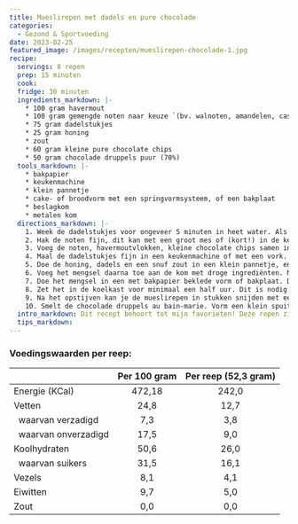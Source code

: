 ```yaml
---
title: Mueslirepen met dadels en pure chocolade
categories: 
  - Gezond & Sportvoeding
date: 2023-02-25
featured_image: /images/recepten/mueslirepen-chocolade-1.jpg
recipe:
  servings: 8 repen
  prep: 15 minuten
  cook:
  fridge: 30 minuten
  ingredients_markdown: |-
    * 100 gram havermout
    * 100 gram gemengde noten naar keuze `(bv. walnoten, amandelen, cashew, pinda)`
    * 75 gram dadelstukjes
    * 25 gram honing
    * zout
    * 60 gram kleine pure chocolate chips
    * 50 gram chocolade druppels puur (70%)
  tools_markdown: |-
    * bakpapier
    * keukenmachine
    * klein pannetje
    * cake- of broodvorm met een springvormsysteem, of een bakplaat
    * beslagkom
    * metalen kom
  directions_markdown: |-
    1. Week de dadelstukjes voor ongeveer 5 minuten in heet water. Als je verse Medjoul dadels gebruikt, die nog veel vocht bevatten, is dit niet nodig. Giet de dadelstukjes af en dep ze goed droog met keukenpapier. 
    2. Hak de noten fijn, dit kan met een groot mes of (kort!) in de keukenmachine. 
    3. Voeg de noten, havermoutvlokken, kleine chocolate chips samen in een kom, en roer dit door. 
    4. Maal de dadelstukjes fijn in een keukenmachine of met een vork. Het hoeft niet helemaal perfect, maar zorg wel dat de dadelstukjes wat aan elkaar gaan plakken als een massa. 
    5. Doe de honing, dadels en een snuf zout in een klein pannetje, en verwarm dit op laag vuur. Blijf goed roeren. Als alles goed gemengd is, zet je het vuur uit. 
    6. Voeg het mengsel daarna toe aan de kom met droge ingrediënten. Meng dit goed door, zodat het lekker aan elkaar blijft kleven. Het kan nodig zijn om dit met je handen te doen, in plaats van met een lepel. 
    7. Doe het mengsel in een met bakpapier beklede vorm of bakplaat. Druk het heel goed aan met een lepel. 
    8. Zet het in de koelkast voor minimaal een half uur. Dit is nodig om de mueslirepen te laten opstijven en uitharden, zodat ze niet uit elkaar vallen. 
    9. Na het opstijven kan je de mueslirepen in stukken snijden met een scherp mes. 
    10. Smelt de chocolade druppels au bain-marie. Vorm een klein spuitzakje van een stukje bakpapier, en doe hierin de gesmolten chocolade. Maak dan strepen van chocolade over de repen heen. 
  intro_markdown: Dit recept behoort tot mijn favorieten! Deze repen zijn heel makkelijk om te maken (ze hoeven niet eens de oven in!), gezond en ook nog eens erg lekker. 
  tips_markdown: 
---
```


### Voedingswaarden per reep:

|                            | Per 100 gram | Per reep (52,3 gram) |
|----------------------------|:------------:|:------------------:|
| Energie (KCal)             |     472,18    |       242,0        |
| Vetten                     |      24,8     |        12,7        |
| &nbsp; waarvan verzadigd   |       7,3     |         3,8        |
| &nbsp; waarvan onverzadigd |      17,5     |         9,0        |
| Koolhydraten               |      50,6     |        26,0        |
| &nbsp; waarvan suikers     |      31,5     |        16,1        |
| Vezels                     |       8,1     |         4,1        |
| Eiwitten                   |       9,7     |         5,0        |
| Zout                       |       0,0     |         0,0        |